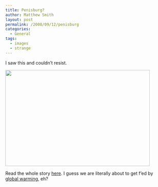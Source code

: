 ```yaml
---
title: Penisburg?
author: Matthew Smith
layout: post
permalink: /2008/09/12/penisburg
categories:
  - General
tags:
  - images
  - strange
---
```

I saw this and couldn&#8217;t resist.

[<img class="center" title="Dickburg" src="http://digivation.net/wp-content/uploads/2008/09/icebergrex_450x300.jpg" alt="" width="450" height="300" />][1]

Read the whole story [here][1]. I guess we are literally about to get f&#8217;ed by [global warming][2], eh?

 [1]: http://www.metro.co.uk/weird/article.html?Giant_ice_penis_-_is_climate_change_to_blame?&in_article_id=304450&in_page_id=2
 [2]: http://en.wikipedia.org/wiki/Global_warming